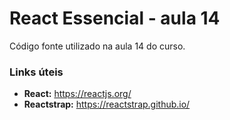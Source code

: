 # React Essencial - aula 14

Código fonte utilizado na aula 14 do curso.

### Links úteis

- **React:** https://reactjs.org/
- **Reactstrap:** https://reactstrap.github.io/
